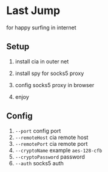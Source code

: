 # Last Jump 

for happy surfing in internet

## Setup 
1. install cia in outer net

2. install spy for socks5 proxy

3. config socks5 proxy in browser 

4. enjoy

## Config 
1. ``--port`` config port
2. ``--remoteHost`` cia remote host
3. ``--remotePort`` cia remote port
4. ``--cryptoName`` example ``aes-128-cfb``
5. ``--cryptoPassword`` password
6. ``--auth`` socks5 auth
